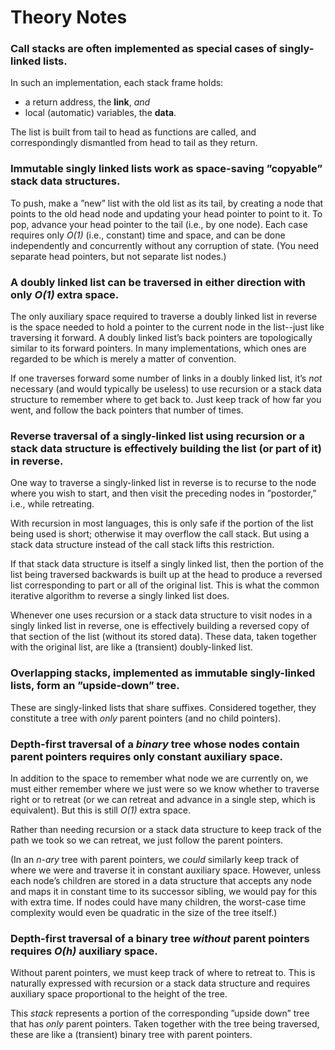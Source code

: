<!-- SPDX-License-Identifier: CC0-1.0 -->

# Theory Notes

### Call stacks are often implemented as special cases of singly-linked lists.

In such an implementation, each stack frame holds:

- a return address, the **link**, *and*
- local (automatic) variables, the **data**.

The list is built from tail to head as functions are called, and correspondingly dismantled from head to tail as they return.

### Immutable singly linked lists work as space-saving &rdquo;copyable&rdquo; stack data structures.

To push, make a &rdquo;new&rdquo; list with the old list as its tail, by creating a node that points to the old head node and updating your head pointer to point to it. To pop, advance your head pointer to the tail (i.e., by one node). Each case requires only *O(1)* (i.e., constant) time and space, and can be done independently and concurrently without any corruption of state. (You need separate head pointers, but not separate list nodes.)

### A doubly linked list can be traversed in either direction with only *O(1)* extra space.

The only auxiliary space required to traverse a doubly linked list in reverse is the space needed to hold a pointer to the current node in the list--just like traversing it forward. A doubly linked list&rsquo;s back pointers are topologically similar to its forward pointers. In many implementations, which ones are regarded to be which is merely a matter of convention.

If one traverses forward some number of links in a doubly linked list, it&rsquo;s *not* necessary (and would typically be useless) to use recursion or a stack data structure to remember where to get back to. Just keep track of how far you went, and follow the back pointers that number of times.

### Reverse traversal of a singly-linked list using recursion or a stack data structure is effectively building the list (or part of it) in reverse.

One way to traverse a singly-linked list in reverse is to recurse to the node where you wish to start, and then visit the preceding nodes in &rdquo;postorder,&rdquo; i.e., while retreating.

With recursion in most languages, this is only safe if the portion of the list being used is short; otherwise it may overflow the call stack. But using a stack data structure instead of the call stack lifts this restriction.

If that stack data structure is itself a singly linked list, then the portion of the list being traversed backwards is built up at the head to produce a reversed list corresponding to part or all of the original list. This is what the common iterative algorithm to reverse a singly linked list does.

Whenever one uses recursion or a stack data structure to visit nodes in a singly linked list in reverse, one is effectively building a reversed copy of that section of the list (without its stored data). These data, taken together with the original list, are like a (transient) doubly-linked list.

### Overlapping stacks, implemented as immutable singly-linked lists, form an &rdquo;upside-down&rdquo; tree.

These are singly-linked lists that share suffixes. Considered together, they constitute a tree with *only* parent pointers (and no child pointers).

### Depth-first traversal of a *binary* tree whose nodes contain parent pointers requires only constant auxiliary space.

In addition to the space to remember what node we are currently on, we must either remember where we just were so we know whether to traverse right or to retreat (or we can retreat and advance in a single step, which is equivalent). But this is still *O(1)* extra space.

Rather than needing recursion or a stack data structure to keep track of the path we took so we can retreat, we just follow the parent pointers.

(In an *n-ary* tree with parent pointers, we *could* similarly keep track of where we were and traverse it in constant auxiliary space. However, unless each node&rsquo;s children are stored in a data structure that accepts any node and maps it in constant time to its successor sibling, we would pay for this with extra time. If nodes could have many children, the worst-case time complexity would even be quadratic in the size of the tree itself.)

### Depth-first traversal of a binary tree *without* parent pointers requires *O(h)* auxiliary space.

Without parent pointers, we must keep track of where to retreat to. This is naturally expressed with recursion or a stack data structure and requires auxiliary space proportional to the height of the tree.

This *stack* represents a portion of the corresponding &rdquo;upside down&rdquo; tree that has *only* parent pointers. Taken together with the tree being traversed, these are like a (transient) binary tree with parent pointers.
